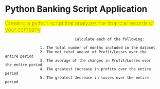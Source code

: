 # Python Banking Script Application

<span style="color:white;font-weight:100;font-size:18px">
   <mark>Creating a python script that analyzes the financial records of your company</mark>
</span>

<span style="color:white;font-weight:100;font-size:15px">
    <b>Program Tasks:</b>
</span>

                                    Calculate each of the following: 

                    1. The total number of months included in the dataset 
                    2. The net total amount of Profit/Losses over the entire period
                    3. The average of the changes in Profit/Losses over the entire period 
                    4. The greatest increase in profits over the entire period
                    5. The greatest decrease in losses over the entire period 
